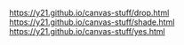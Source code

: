 https://y21.github.io/canvas-stuff/drop.html<br/>
https://y21.github.io/canvas-stuff/shade.html<br/>
https://y21.github.io/canvas-stuff/yes.html<br/>
